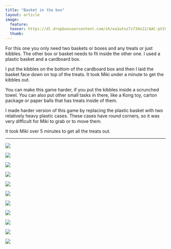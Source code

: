 ```yaml
---
title: "Basket in the box"
layout: article
image:
  feature:
  teaser: https://dl.dropboxusercontent.com/sh/ea1wtnz7z734o12/AAC-pV19GYO5KXyejrM7HBhva/aktivointi/kori-laatikossa/DSC45276-245px.jpg
  thumb:
---
```


For this one you only need two baskets or boxes and any treats or just kibbles. The other box or basket needs to fit inside the other one. I used a plastic basket and a cardboard box.

I put the kibbles on the bottom of the cardboard box and then I laid the basket face down on top of the treats. It took Miki under a minute to get the kibbles out.

You can make this game harder, if you put the kibbles inside a scrunched towel. You can also put other small tasks in there, like a Kong toy, carton package or paper balls that has treats inside of them.

I made harder version of this game by replacing the plastic basket with two relatively heavy plastic cases. These cases have round corners, so it was very difficult for Miki to grab or to move them.

It took Miki over 5 minutes to get all the treats out.

---

[![](https://dl.dropboxusercontent.com/sh/ea1wtnz7z734o12/AADbhqlNsdFies1-08V0KF2pa/aktivointi/kori-laatikossa/DSC45195-800px.jpg)](https://dl.dropboxusercontent.com/sh/ea1wtnz7z734o12/AACMYciivTwZ9yIqc9LleJD_a/aktivointi/kori-laatikossa/DSC45195.jpg)

[![](https://dl.dropboxusercontent.com/sh/ea1wtnz7z734o12/AABtRrrnNWxSUZ4bASw11_dHa/aktivointi/kori-laatikossa/DSC45080-800px.jpg)](https://dl.dropboxusercontent.com/sh/ea1wtnz7z734o12/AABccIiqFXi-umneBIMJM4DVa/aktivointi/kori-laatikossa/DSC45080.jpg)

[![](https://dl.dropboxusercontent.com/sh/ea1wtnz7z734o12/AAAn5ujXQyudjcDcedVuAiHha/aktivointi/kori-laatikossa/DSC45152-800px.jpg)](https://dl.dropboxusercontent.com/sh/ea1wtnz7z734o12/AAAw6SvGLrOp4KoHqyKCoqsUa/aktivointi/kori-laatikossa/DSC45152.jpg)

[![](https://dl.dropboxusercontent.com/sh/ea1wtnz7z734o12/AACZEDPr10UR6CTZLB4Ve6v1a/aktivointi/kori-laatikossa/DSC45154-800px.jpg)](https://dl.dropboxusercontent.com/sh/ea1wtnz7z734o12/AAC_XQ33rBwTGKxHFiY9RIcoa/aktivointi/kori-laatikossa/DSC45154.jpg)

[![](https://dl.dropboxusercontent.com/sh/ea1wtnz7z734o12/AAC_WySGy-VCMNOB4o6voP_ia/aktivointi/kori-laatikossa/DSC45181-800px.jpg)](https://dl.dropboxusercontent.com/sh/ea1wtnz7z734o12/AADB_8UiaUvW5EnkMR1yM3Dka/aktivointi/kori-laatikossa/DSC45181.jpg)

[![](https://dl.dropboxusercontent.com/sh/ea1wtnz7z734o12/AAB5ho08Q_RcgW72XCLKW8HIa/aktivointi/kori-laatikossa/DSC45228-800px.jpg)](https://dl.dropboxusercontent.com/sh/ea1wtnz7z734o12/AACjciHTUAbkfIi9dcUf03Gla/aktivointi/kori-laatikossa/DSC45228.jpg)

[![](https://dl.dropboxusercontent.com/sh/ea1wtnz7z734o12/AACwgMRS6DRdCpaN4jioIDi3a/aktivointi/kori-laatikossa/DSC45276-800px.jpg)](https://dl.dropboxusercontent.com/sh/ea1wtnz7z734o12/AAAj0yTJW1REOCtMnGne7F0Ta/aktivointi/kori-laatikossa/DSC45276.jpg)

[![](https://dl.dropboxusercontent.com/sh/ea1wtnz7z734o12/AADAVrrwAPKSkygeG88yMeo6a/aktivointi/kori-laatikossa/DSC48671-800px.jpg)](https://dl.dropboxusercontent.com/sh/ea1wtnz7z734o12/AADBBKSB5TbKE85U9dmfeKj5a/aktivointi/kori-laatikossa/DSC48671.jpg)

[![](https://dl.dropboxusercontent.com/sh/ea1wtnz7z734o12/AAD4OqFkdKXATtv9MTiNdx2-a/aktivointi/kori-laatikossa/DSC48676-800px.jpg)](https://dl.dropboxusercontent.com/sh/ea1wtnz7z734o12/AACNMGmDkMBOKwff_-qwg-jca/aktivointi/kori-laatikossa/DSC48676.jpg)

[![](https://dl.dropboxusercontent.com/sh/ea1wtnz7z734o12/AACUn0-40IzSGdv_5OiYDCgna/aktivointi/kori-laatikossa/DSC48732-800px.jpg)](https://dl.dropboxusercontent.com/sh/ea1wtnz7z734o12/AACMBuGciw08gcjhOAV17psSa/aktivointi/kori-laatikossa/DSC48732.jpg)

[![](https://dl.dropboxusercontent.com/sh/ea1wtnz7z734o12/AADXEmBG0N4w4RRL189pUVWza/aktivointi/kori-laatikossa/DSC48682-800px.jpg)](https://dl.dropboxusercontent.com/sh/ea1wtnz7z734o12/AADX7lUF4XOnoFPbB7Ba4K9pa/aktivointi/kori-laatikossa/DSC48682.jpg)
